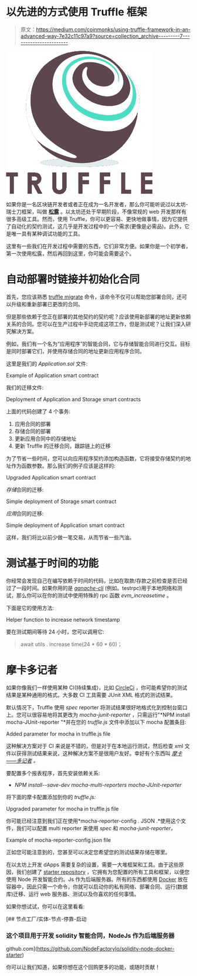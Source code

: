# 以先进的方式使用 Truffle 框架

> 原文：<https://medium.com/coinmonks/using-truffle-framework-in-an-advanced-way-7e32c11c97a9?source=collection_archive---------7----------------------->

![](img/28372af5d95fe34eeb2bb15f8fe4b501.png)

如果你是一名区块链开发者或者正在成为一名开发者，那么你可能听说过以太坊-瑞士刀框架，叫做 [**松露**](https://truffleframework.com/) 。以太坊还处于早期阶段，不像常规的 web 开发那样有很多高级工具。然而，使用 Truffle，你可以更容易、更快地做事情，因为它提供了自动化的契约测试，这几乎是开发过程中的一个需求(更像是必需品)。此外，它是唯一具有某种调试功能的工具。

这里有一些我们在开发过程中需要的东西，它们非常方便。如果你是一个初学者，第一次使用松露，然后再回到这里，你可能会需要这个。

# **自动部署时链接并初始化合同**

首先，您应该熟悉 [truffle migrate](https://truffleframework.com/docs/getting_started/migrations) 命令，该命令不仅可以帮助您部署合同，还可以升级和重新部署已更改的合同。

但是那些依赖于您正在部署的其他契约的契约呢？应该使用新部署的地址更新依赖关系的合同。您可以在生产过程中手动完成这项工作，但是测试呢？让我们深入研究解决方案。

例如，我们有一个名为“应用程序”的智能合同，它与存储智能合同进行交互。目标是同时部署它们，并使用存储合同的地址更新应用程序合同。

这里是我们的 *Application.sol* 文件:

Example of Application smart contract

我们的迁移文件:

Deployment of Application and Storage smart contracts

上面的代码创建了 4 个事务:

1.  应用合同的部署
2.  存储合同的部署
3.  更新应用合同中的存储地址
4.  更新 Truffle 的迁移合同，跟踪链上的迁移

为了节省一些时间，您可以向应用程序契约添加构造函数，它将接受存储契约的地址作为函数参数。那么我们的例子应该是这样的:

Upgraded Application smart contract

*存储*合同的迁移:

Simple deployment of Storage smart contract

*应用*合同的迁移:

Simple deployment of Application smart contract

这样，我们将比以前少做一笔交易，从而节省一些汽油。

# **测试基于时间的功能**

你经常会发现自己在编写依赖于时间的代码，比如在取款/存款之前检查是否已经过了一段时间。如果你用的是 [*ganache-cli*](https://github.com/trufflesuite/ganache-cli) (例如。testrpc)用于本地网络和测试，那么你可以在你的测试中使用特殊的 rpc 函数 *evm_increasetime* 。

下面是它的使用方法:

Helper function to increase network timestamp

要在测试期间等待 24 小时，您可以调用它:

> await utils . increase time(24 * 60 * 60)；

# **摩卡多记者**

如果你像我们一样使用某种 CI(持续集成)，比如 [CircleCi](https://circleci.com/) ，你可能希望你的测试结果是某种通用的格式。大多数 CI 工具需要 JUnit XML 格式的测试结果。

默认情况下，Truffle 使用 *spec* reporter 将测试结果很好地格式化到控制台窗口上。您可以很容易地将其更改为 *mocha-junit-reporter* ，只需运行"*NPM install mocha-JUnit-reporter "*并在您的 *truffle.js* 文件中添加以下 mocha 配置条目:

Added parameter for mocha in truffle.js file

这种解决方案对于 CI 来说是不错的，但是对于在本地运行测试，然后检查 xml 文件以获得测试结果来说，这种解决方案不是很用户友好。幸好有个东西叫 [*摩卡——多记者*](https://github.com/stanleyhlng/mocha-multi-reporters) *。*

要配置多个报表程序，首先安装依赖关系:

*   *NPM install--save-dev mocha-multi-reporters mocha-JUnit-reporter*

将下面的摩卡配置添加到你的 *truffle.js:*

Upgraded parameter for mocha in truffle.js file

你可能已经注意到我们正在使用*mocha-reporter-config . JSON .*使用这个文件，我们可以配置 multi reporter 来使用 *spec* 和 *mocha-junit-reporter。*

Example of mocha-reporter-config.json file

正如您可能注意到的，您甚至可以决定您希望您的测试结果存储在哪里。

在以太坊上开发 dApps 需要复杂的设置，需要一大堆框架和工具。由于这些原因，我们创建了 [starter repository](https://github.com/NodeFactoryIo/solidity-node-docker-starter) ，它拥有为您配置的所有工具和框架，以便您使用 Node 开发智能合约。Js 作为后端服务器。所有的东西都使用 [Docker](https://www.docker.com) 放在容器中，因此只需一个命令，你就可以启动你的私有网络、部署合同、运行(数据库)迁移、运行 web 服务器、测试以及你喜欢的任何事情。

如果你想试试，你可以在这里看看:

[](https://github.com/NodeFactoryIo/solidity-node-docker-starter) [## 节点工厂/实体-节点-停靠-启动

### 这个项目用于开发 solidity 智能合同，NodeJs 作为后端服务器

github.com](https://github.com/NodeFactoryIo/solidity-node-docker-starter) 

你可以让我们知道，如果你想在这个回购更多的功能，或随时贡献！